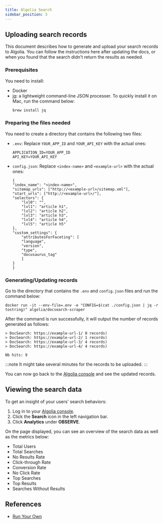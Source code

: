 ```yaml
---
title: Algolia Search
sidebar_position: 3
---
```


## Uploading search records

This document describes how to generate and upload your search records to Algolia. You can follow the instructions here after updating the docs, or when you found that the search didn't return the results as needed.

### Prerequisites

You need to install:
- Docker
- [jq](https://github.com/stedolan/jq/wiki/Installation): a lightweight command-line JSON processer. To quickly install it on Mac, run the command below:
  ```bash
  brew install jq
  ```

### Preparing the files needed

You need to create a directory that contains the following two files:
- `.env`: Replace `YOUR_APP_ID` and `YOUR_API_KEY` with the actual ones:
  ```
  APPLICATION_ID=YOUR_APP_ID
  API_KEY=YOUR_API_KEY
  ```
- `config.json`: Replace `<index-name>` and `<example-url>` with the actual ones:
  ```
  {
  "index_name": "<index-name>",
  "sitemap_urls": ["http://<example-url>/sitemap.xml"],
  "start_urls": ["http://<example-url>/"],
  "selectors": {
      "lvl0": "",
      "lvl1": "article h1",
      "lvl2": "article h2",
      "lvl3": "article h3",
      "lvl4": "article h4",
      "lvl5": "article h5"
  },
  "custom_settings": {
      "attributesForFaceting": [
      "language",
      "version",
      "type",
      "docusaurus_tag"
      ]
  }
  }
  ```

### Generating/Updating records

Go to the directory that contains the `.env` and `config.json` files and run the command below:

```
docker run -it --env-file=.env -e "CONFIG=$(cat ./config.json | jq -r tostring)" algolia/docsearch-scraper
```

After the command is run successfully, it will output the number of records generated as follows:

```
> DocSearch: https://example-url-1/ 0 records)
> DocSearch: https://example-url-2/ 1 records)
> DocSearch: https://example-url-3/ 4 records)
> DocSearch: https://example-url-4/ 4 records)

Nb hits: 9
```

:::note
It might take several minutes for the records to be uploaded.
:::

You can now go back to the [Algolia console](https://dashboard.algolia.com/) and see the updated records.

## Viewing the search data

To get an insight of your users' search behaviors:

1. Log in to your [Algolia console](https://dashboard.algolia.com/).
1. Click the **Search** icon in the left navigation bar.
1. Click **Analytics** under **OBSERVE**.

On the page displayed, you can see an overview of the search data as well as the metrics below:

- Total Users
- Total Searches
- No Results Rate
- Click-through Rate
- Conversion Rate
- No Click Rate
- Top Searches
- Top Results
- Searches Without Results

## References

- [Run Your Own](https://docsearch.algolia.com/docs/legacy/run-your-own/)